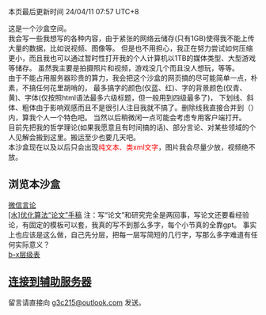 <style>red{color: red;}</style>
本页最后更新时间 24/04/11 07:57 UTC+8

这是一个沙盒空间。  
我会写一些我想写的各种内容，由于紧张的网络云储存(只有1GB)使得我不能上传大量的数据，比如说视频、图像等。
但是也不用担心，我正在努力尝试如何压缩更小，而且我也可以通过暂时性打开我的个人计算机以1TB的媒体类型、大型游戏等储存。
虽然我主要是拍摄照片和视频，游戏没几个而且没人想玩，等等。  
由于不能占用服务器珍贵的算力，我会把这个沙盒的网页搞的尽可能简单一点，朴素，不搞任何花里胡哨的，
最多搞字的颜色(仅蓝、红)、字的背景颜色(仅青、黄)、字体(仅按照html语法最多六级标题，但一般用到四级最多了)，
下划线、斜体、粗体由于影响观感而且不是很引人注目我就不搞了。删除线我直接合并到（）内，算我个人一个特色吧。
当然以后稍微闲一点可能会考虑专用客户端打开。  
目前先把我的哲学理论(如果我愿意且有时间搞的话)、部分言论、对某些领域的个人见解会搬到这里。搬运至少也要几天吧。  
本沙盒现在以及以后只会出现<red>纯文本、类xml文字</red>，图片我会尽量少放，视频绝不放。
## 浏览本沙盒
[微信言论](/pages/WeChat.html)  
[[水]优化算法“论文”手稿](/pages/compression_paper.html) 
注：写“论文”和研究完全是两回事，写论文还要看经验论，有固定的模板可以套，我真的写不到那么多字，每个小节真的全靠gpt。
事实上也应该是这么做，自己先分层，把每一层写简短的几行字，写那么多字难道有任何实际意义？  
[b-x层级表](/pages/b-x.html)
## [连接到辅助服务器](/pages/subsidiary_server_entry.html)



留言请直接向<red> g3c215@outlook.com </red>发送。

